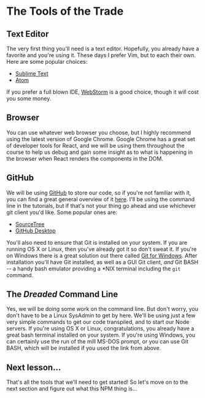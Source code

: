 # The Tools of the Trade

## Text Editor

The very first thing you'll need is a text editor. Hopefully, you already have a favorite and you're using it. These days I prefer Vim, but to
each their own. Here are some popular choices:

  * [Sublime Text](http://www.sublimetext.com/)
  * [Atom](https://atom.io/)

If you prefer a full blown IDE, [WebStorm](https://www.jetbrains.com/webstorm/)
is a good choice, though it will cost you some money.

## Browser

You can use whatever web browser you choose, but I highly recommend using
the latest version of Google Chrome. Google Chrome has a great set of developer
tools for React, and we will be using them throughout the course to help us
debug and gain some insight as to what is happening in the browser when React
renders the components in the DOM.

## GitHub

We will be using [GitHub](https://github.com/) to store our code, so if you're
not familiar with it, you can find a great general overview of it
[here](https://guides.github.com/activities/hello-world/). I'll be using the
command line in the tutorials, but if that's not your thing go ahead and use whichever
git client you'd like. Some popular ones are:

  * [SourceTree](https://www.sourcetreeapp.com/)
  * [GitHub Desktop](https://desktop.github.com/)

You'll also need to ensure that Git is installed on your system. If you are
running OS X or Linux, then you've already got it so don't sweat it. If you're
on Windows there is a great solution out there called [Git for Windows](https://git-for-windows.github.io/).
After installation you'll have Git installed, as well as a GUI Git client,
*and* Git BASH -- a handy bash emulator providing a *NIX terminal including the `git` command.

## The *Dreaded* Command Line

Yes, we will be doing some work on the command line. But don't worry, you
don't have to be a Linux SysAdmin to get by here. We'll be using just a few
very simple commands to get our code transpiled, and to start our Node
servers. If you're using OS X or Linux, congratulations, you already have
a great bash terminal installed on your system. If you're using Windows,
you can certainly use the run of the mill MS-DOS prompt, or you can use
Git BASH, which will be installed if you used the link from above.

## Next lesson...

That's all the tools that we'll need to get started! So let's move on to
the next section and figure out what this NPM thing is...
